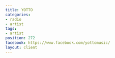 ```yaml
---
title: YOTTO
categories:
- radio
- artist
tags:
- artist
position: 272
facebook: https://www.facebook.com/yottomusic/
layout: client
---
```


